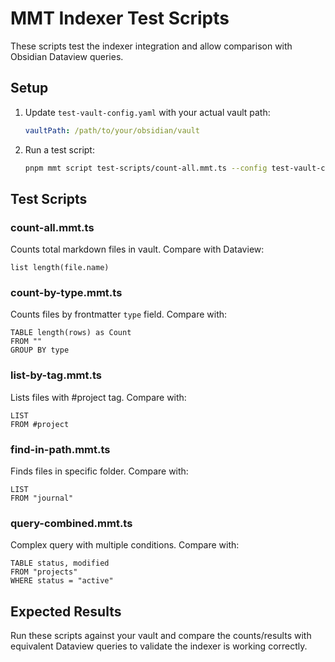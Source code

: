 # MMT Indexer Test Scripts

These scripts test the indexer integration and allow comparison with Obsidian Dataview queries.

## Setup

1. Update `test-vault-config.yaml` with your actual vault path:
   ```yaml
   vaultPath: /path/to/your/obsidian/vault
   ```

2. Run a test script:
   ```bash
   pnpm mmt script test-scripts/count-all.mmt.ts --config test-vault-config.yaml
   ```

## Test Scripts

### count-all.mmt.ts
Counts total markdown files in vault. Compare with Dataview:
```dataview
list length(file.name)
```

### count-by-type.mmt.ts  
Counts files by frontmatter `type` field. Compare with:
```dataview
TABLE length(rows) as Count
FROM ""
GROUP BY type
```

### list-by-tag.mmt.ts
Lists files with #project tag. Compare with:
```dataview
LIST
FROM #project
```

### find-in-path.mmt.ts
Finds files in specific folder. Compare with:
```dataview
LIST  
FROM "journal"
```

### query-combined.mmt.ts
Complex query with multiple conditions. Compare with:
```dataview
TABLE status, modified
FROM "projects"
WHERE status = "active"
```

## Expected Results

Run these scripts against your vault and compare the counts/results with equivalent Dataview queries to validate the indexer is working correctly.
